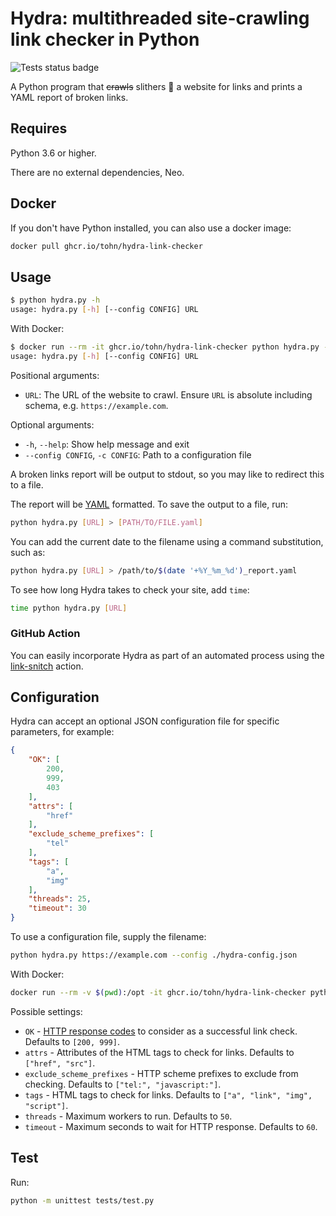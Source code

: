 # Hydra: multithreaded site-crawling link checker in Python

![Tests status badge](https://github.com/victoriadrake/hydra-link-checker/workflows/test/badge.svg)

A Python program that ~~crawls~~ slithers 🐍 a website for links and prints a YAML report of broken links.

## Requires

Python 3.6 or higher.

There are no external dependencies, Neo.

## Docker

If you don't have Python installed, you can also use a docker image:

```sh
docker pull ghcr.io/tohn/hydra-link-checker
```

## Usage

```sh
$ python hydra.py -h
usage: hydra.py [-h] [--config CONFIG] URL
```

With Docker:

```sh
$ docker run --rm -it ghcr.io/tohn/hydra-link-checker python hydra.py -h
usage: hydra.py [-h] [--config CONFIG] URL
```

Positional arguments:

- `URL`: The URL of the website to crawl. Ensure `URL` is absolute including schema, e.g. `https://example.com`.

Optional arguments:

- `-h`, `--help`: Show help message and exit
- `--config CONFIG`, `-c CONFIG`: Path to a configuration file

A broken links report will be output to stdout, so you may like to redirect this to a file.

The report will be [YAML](https://yaml.org/) formatted. To save the output to a file, run:

```sh
python hydra.py [URL] > [PATH/TO/FILE.yaml]
```

You can add the current date to the filename using a command substitution, such as:

```sh
python hydra.py [URL] > /path/to/$(date '+%Y_%m_%d')_report.yaml
```

To see how long Hydra takes to check your site, add `time`:

```sh
time python hydra.py [URL]
```

### GitHub Action

You can easily incorporate Hydra as part of an automated process using the [link-snitch](https://github.com/victoriadrake/link-snitch) action.

## Configuration

Hydra can accept an optional JSON configuration file for specific parameters, for example:

```json
{
    "OK": [
        200,
        999,
        403
    ],
    "attrs": [
        "href"
    ],
    "exclude_scheme_prefixes": [
        "tel"
    ],
    "tags": [
        "a",
        "img"
    ],
    "threads": 25,
    "timeout": 30
}
```

To use a configuration file, supply the filename:

```sh
python hydra.py https://example.com --config ./hydra-config.json
```

With Docker:

```sh
docker run --rm -v $(pwd):/opt -it ghcr.io/tohn/hydra-link-checker python hydra.py https://example.com --config ./hydra-config.json
```

Possible settings:

- `OK` - [HTTP response codes](https://developer.mozilla.org/en-US/docs/Web/HTTP/Status) to consider as a successful link check. Defaults to `[200, 999]`.
- `attrs` - Attributes of the HTML tags to check for links. Defaults to `["href", "src"]`.
- `exclude_scheme_prefixes` - HTTP scheme prefixes to exclude from checking. Defaults to `["tel:", "javascript:"]`.
- `tags` - HTML tags to check for links. Defaults to `["a", "link", "img", "script"]`.
- `threads` - Maximum workers to run. Defaults to `50`.
- `timeout` - Maximum seconds to wait for HTTP response. Defaults to `60`.

## Test

Run:

```sh
python -m unittest tests/test.py
```
